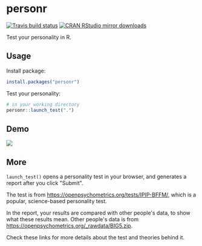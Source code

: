 # personr

<!-- badges: start -->
[![Travis build status](https://travis-ci.com/flujoo/personr.svg?branch=master)](https://travis-ci.com/flujoo/personr) [![CRAN RStudio mirror downloads](https://cranlogs.r-pkg.org/badges/grand-total/personr?color=blue)](https://r-pkg.org/pkg/personr)
<!-- badges: end -->

Test your personality in R.


## Usage

Install package:

```r
install.packages("personr")
```

Test your personality:

```r
# in your working directory
personr::launch_test(".")
```


## Demo

![](tools/demo.gif)


## More

`launch_test()` opens a personality test in your browser, and generates a report after you click "Submit".

The test is from <https://openpsychometrics.org/tests/IPIP-BFFM/>, which is a popular, science-based personality test.

In the report, your results are compared with other people's data, to show what these results mean. Other people's data is from <https://openpsychometrics.org/_rawdata/BIG5.zip>.

Check these links for more details about the test and theories behind it.
